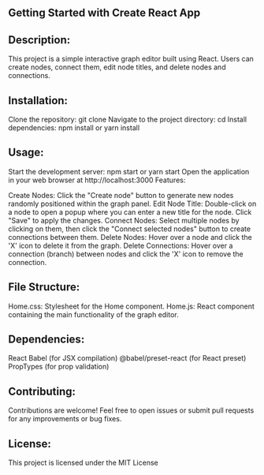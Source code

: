 ## Getting Started with Create React App
 
## Description:

This project is a simple interactive graph editor built using React. Users can create nodes, connect them, edit node titles, and delete nodes and connections.

## Installation:

Clone the repository: git clone <repository-url>
Navigate to the project directory: cd <project-directory>
Install dependencies: npm install or yarn install

## Usage:

Start the development server: npm start or yarn start
Open the application in your web browser at http://localhost:3000
Features:

Create Nodes: Click the "Create node" button to generate new nodes randomly positioned within the graph panel.
Edit Node Title: Double-click on a node to open a popup where you can enter a new title for the node. Click "Save" to apply the changes.
Connect Nodes: Select multiple nodes by clicking on them, then click the "Connect selected nodes" button to create connections between them.
Delete Nodes: Hover over a node and click the 'X' icon to delete it from the graph.
Delete Connections: Hover over a connection (branch) between nodes and click the 'X' icon to remove the connection.

## File Structure:

Home.css: Stylesheet for the Home component.
Home.js: React component containing the main functionality of the graph editor.

## Dependencies:

React
Babel (for JSX compilation)
@babel/preset-react (for React preset)
PropTypes (for prop validation)

## Contributing:
Contributions are welcome! Feel free to open issues or submit pull requests for any improvements or bug fixes.

## License:
This project is licensed under the MIT License
